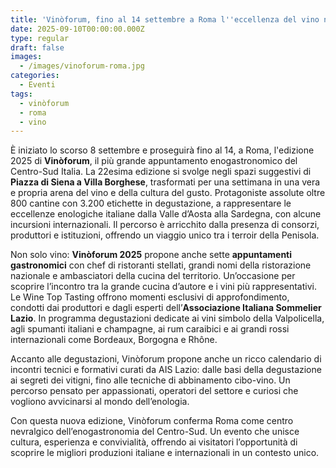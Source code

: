```yaml
---
title: 'Vinòforum, fino al 14 settembre a Roma l''eccellenza del vino nazionale'
date: 2025-09-10T00:00:00.000Z
type: regular
draft: false
images:
  - /images/vinoforum-roma.jpg
categories:
  - Eventi
tags:
  - vinòforum
  - roma
  - vino
---
```


È iniziato lo scorso 8 settembre e proseguirà fino al 14, a Roma, l'edizione 2025 di **Vinòforum**, il più grande appuntamento enogastronomico del Centro-Sud Italia. La 22esima edizione si svolge negli spazi suggestivi di **Piazza di Siena a Villa Borghese**, trasformati per una settimana in una vera e propria arena del vino e della cultura del gusto. Protagoniste assolute oltre 800 cantine con 3.200 etichette in degustazione, a rappresentare le eccellenze enologiche italiane dalla Valle d’Aosta alla Sardegna, con alcune incursioni internazionali. Il percorso è arricchito dalla presenza di consorzi, produttori e istituzioni, offrendo un viaggio unico tra i terroir della Penisola.

Non solo vino: **Vinòforum 2025** propone anche sette **appuntamenti gastronomici** con chef di ristoranti stellati, grandi nomi della ristorazione nazionale e ambasciatori della cucina del territorio. Un’occasione per scoprire l’incontro tra la grande cucina d’autore e i vini più rappresentativi. Le Wine Top Tasting offrono momenti esclusivi di approfondimento, condotti dai produttori e dagli esperti dell’**Associazione Italiana Sommelier Lazio**. In programma degustazioni dedicate ai vini simbolo della Valpolicella, agli spumanti italiani e champagne, ai rum caraibici e ai grandi rossi internazionali come Bordeaux, Borgogna e Rhône.

Accanto alle degustazioni, Vinòforum propone anche un ricco calendario di incontri tecnici e formativi curati da AIS Lazio: dalle basi della degustazione ai segreti dei vitigni, fino alle tecniche di abbinamento cibo-vino. Un percorso pensato per appassionati, operatori del settore e curiosi che vogliono avvicinarsi al mondo dell’enologia.

Con questa nuova edizione, Vinòforum conferma Roma come centro nevralgico dell’enogastronomia del Centro-Sud. Un evento che unisce cultura, esperienza e convivialità, offrendo ai visitatori l’opportunità di scoprire le migliori produzioni italiane e internazionali in un contesto unico.
